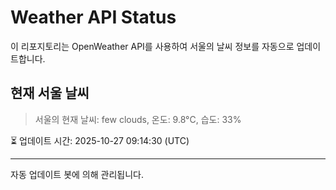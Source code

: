 
# Weather API Status

이 리포지토리는 OpenWeather API를 사용하여 서울의 날씨 정보를 자동으로 업데이트합니다.

## 현재 서울 날씨
> 서울의 현재 날씨: few clouds, 온도: 9.8°C, 습도: 33%

⏳ 업데이트 시간: 2025-10-27 09:14:30 (UTC)

---
자동 업데이트 봇에 의해 관리됩니다.
